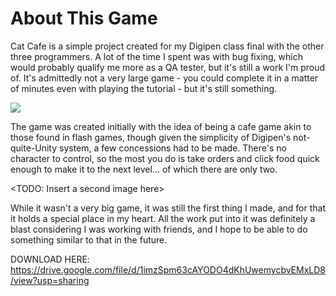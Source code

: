 # About This Game

Cat Cafe is a simple project created for my Digipen class final with the other three programmers.  A lot of the time I spent was with bug fixing, which would probably qualify me more as a QA tester, but it's still a work I'm proud of.  It's admittedly not a very large game - you could complete it in a matter of minutes even with playing the tutorial - but it's still something.

<img src='https://user-images.githubusercontent.com/70346578/126530973-8c01c245-95d8-4a19-ac46-39da811d2633.png'>

The game was created initially with the idea of being a cafe game akin to those found in flash games, though given the simplicity of Digipen's not-quite-Unity system, a few concessions had to be made.  There's no character to control, so the most you do is take orders and click food quick enough to make it to the next level... of which there are only two.

<TODO: Insert a second image here>

While it wasn't a very big game, it was still the first thing I made, and for that it holds a special place in my heart.  All the work put into it was definitely a blast considering I was working with friends, and I hope to be able to do something similar to that in the future.

DOWNLOAD HERE: https://drive.google.com/file/d/1imzSpm63cAYODO4dKhUwemycbvEMxLD8/view?usp=sharing

